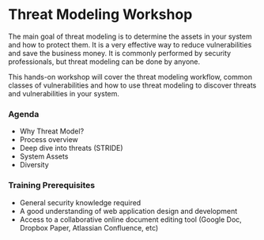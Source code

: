 # Threat Modeling Workshop
The main goal of threat modeling is to determine the assets in your system and how to protect them.  It is a very effective way to reduce vulnerabilities and save the business money.  It is commonly performed by security professionals, but threat modeling can be done by anyone.

This hands-on workshop will cover the threat modeling workflow, common classes of vulnerabilities and how to use threat modeling to discover threats and vulnerabilities in your system.

### Agenda
* Why Threat Model?
* Process overview
* Deep dive into threats (STRIDE)
* System Assets
* Diversity

### Training Prerequisites 
* General security knowledge required
* A good understanding of web application design and development
* Access to a collaborative online document editing tool (Google Doc, Dropbox Paper, Atlassian Confluence, etc)
